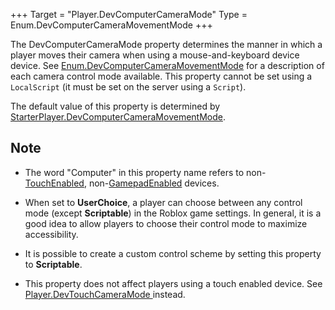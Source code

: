 +++
Target = "Player.DevComputerCameraMode"
Type = Enum.DevComputerCameraMovementMode
+++

The DevComputerCameraMode property determines the manner in which a player moves their camera when using a mouse-and-keyboard device device. See [Enum.DevComputerCameraMovementMode](https://developer.roblox.com/search#stq=DevComputerCameraMovementMode) for a description of each camera control mode available. This property cannot be set using a `LocalScript` (it must be set on the server using a `Script`).The default value of this property is determined by [StarterPlayer.DevComputerCameraMovementMode](https://developer.roblox.com/api-reference/property/StarterPlayer/DevComputerCameraMovementMode).## Note* The word "Computer" in this property name refers to non-[TouchEnabled](https://developer.roblox.com/api-reference/property/UserInputService/TouchEnabled), non-[GamepadEnabled](https://developer.roblox.com/api-reference/property/UserInputService/GamepadEnabled) devices.* When set to **UserChoice**, a player can choose between any control mode (except **Scriptable**) in the Roblox game settings. In general, it is a good idea to allow players to choose their control mode to maximize accessibility.* It is possible to create a custom control scheme by setting this property to **Scriptable**.* This property does not affect players using a touch enabled device. See [Player.DevTouchCameraMode ](https://developer.roblox.com/search#stq=DevTouchCameraMode%20) instead.